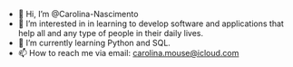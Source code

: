 - 👋 Hi, I’m @Carolina-Nascimento
- 👀 I’m interested in in learning to develop software and applications that help all and any type of people in their daily lives.
- 🌱 I’m currently learning Python and SQL.
- 📫 How to reach me via email: carolina.mouse@icloud.com

<!---
Carolina-Nascimento/Carolina-Nascimento is a ✨ special ✨ repository because its `README.md` (this file) appears on your GitHub profile.
You can click the Preview link to take a look at your changes.
--->
